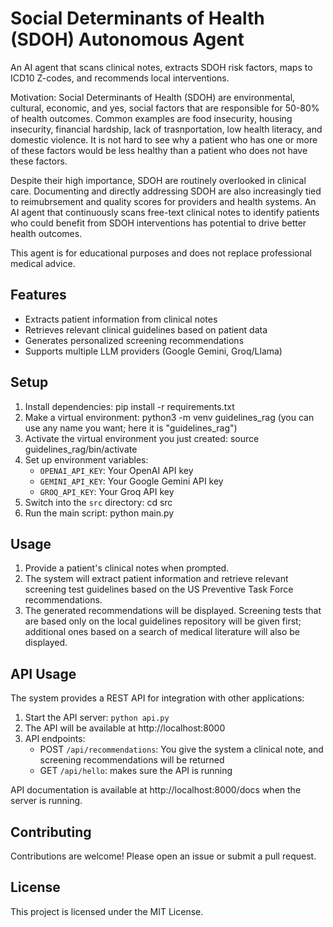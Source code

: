 # Social Determinants of Health (SDOH) Autonomous Agent

An AI agent that scans clinical notes, extracts SDOH risk factors, maps to ICD10 Z-codes, and recommends local interventions.

Motivation: Social Determinants of Health (SDOH) are environmental, cultural, economic, and yes, social factors that are responsible for 50-80% of health outcomes.  Common examples are food insecurity, housing insecurity, financial hardship, lack of trasnportation, low health literacy, and domestic violence. It
is not hard to see why a patient who has one or more of these factors would be
less healthy than a patient who does not have these factors.

Despite their high importance, SDOH are routinely overlooked in clinical care. Documenting and directly addressing SDOH are also increasingly tied to reimubrsement and quality scores for providers and health systems.
An AI agent that continuously scans free-text clinical notes to identify patients who could benefit from SDOH interventions has potential to drive better health outcomes.

This agent is for educational purposes and does not replace professional medical advice.

## Features

- Extracts patient information from clinical notes
- Retrieves relevant clinical guidelines based on patient data
- Generates personalized screening recommendations
- Supports multiple LLM providers (Google Gemini, Groq/Llama)

## Setup

1. Install dependencies: pip install -r requirements.txt
2. Make a virtual environment: python3 -m venv guidelines_rag (you can use any name you want;
   here it is "guidelines_rag")
3. Activate the virtual environment you just created: source guidelines_rag/bin/activate
2. Set up environment variables:
    - `OPENAI_API_KEY`: Your OpenAI API key
    - `GEMINI_API_KEY`: Your Google Gemini API key
    - `GROQ_API_KEY`: Your Groq API key
3. Switch into the `src` directory: cd src
4. Run the main script: python main.py

## Usage

1. Provide a patient's clinical notes when prompted.
2. The system will extract patient information and retrieve relevant screening test guidelines 
based on the US Preventive Task Force recommendations.
3. The generated recommendations will be displayed. Screening tests that are based only on the 
local guidelines repository will be given first; additional ones based on a search of medical literature will also be displayed.

## API Usage

The system provides a REST API for integration with other applications:

1. Start the API server: `python api.py`
2. The API will be available at http://localhost:8000
3. API endpoints:
   - POST `/api/recommendations`: You give the system a clinical note, and screening recommendations will be returned
   - GET `/api/hello`: makes sure the API is running

API documentation is available at http://localhost:8000/docs when the server is running.

## Contributing
Contributions are welcome! Please open an issue or submit a pull request.

## License
This project is licensed under the MIT License.

